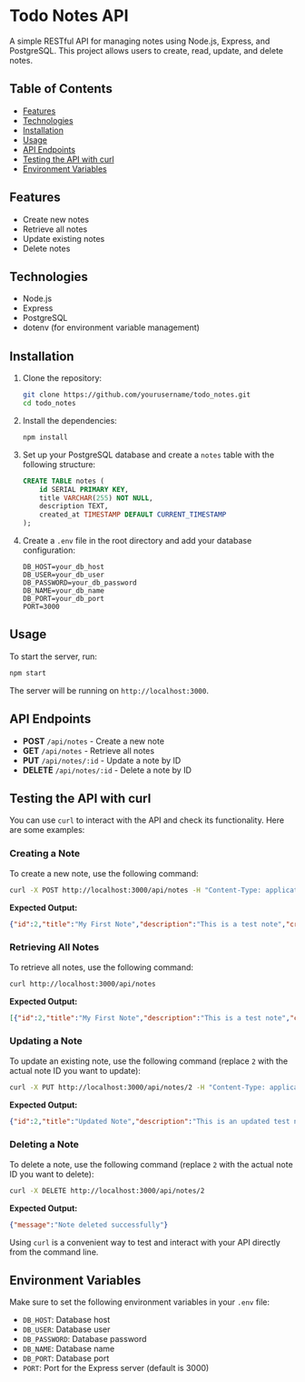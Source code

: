 # Todo Notes API

A simple RESTful API for managing notes using Node.js, Express, and PostgreSQL. This project allows users to create, read, update, and delete notes.

## Table of Contents

- [Features](#features)
- [Technologies](#technologies)
- [Installation](#installation)
- [Usage](#usage)
- [API Endpoints](#api-endpoints)
- [Testing the API with curl](#testing-the-api-with-curl)
- [Environment Variables](#environment-variables)

## Features

- Create new notes
- Retrieve all notes
- Update existing notes
- Delete notes

## Technologies

- Node.js
- Express
- PostgreSQL
- dotenv (for environment variable management)

## Installation

1. Clone the repository:
   ```bash
   git clone https://github.com/yourusername/todo_notes.git
   cd todo_notes
   ```

2. Install the dependencies:
   ```bash
   npm install
   ```

3. Set up your PostgreSQL database and create a `notes` table with the following structure:
   ```sql
   CREATE TABLE notes (
       id SERIAL PRIMARY KEY,
       title VARCHAR(255) NOT NULL,
       description TEXT,
       created_at TIMESTAMP DEFAULT CURRENT_TIMESTAMP
   );
   ```

4. Create a `.env` file in the root directory and add your database configuration:
   ```plaintext
   DB_HOST=your_db_host
   DB_USER=your_db_user
   DB_PASSWORD=your_db_password
   DB_NAME=your_db_name
   DB_PORT=your_db_port
   PORT=3000
   ```

## Usage

To start the server, run:
```bash
npm start
```

The server will be running on `http://localhost:3000`.

## API Endpoints

- **POST** `/api/notes` - Create a new note
- **GET** `/api/notes` - Retrieve all notes
- **PUT** `/api/notes/:id` - Update a note by ID
- **DELETE** `/api/notes/:id` - Delete a note by ID

## Testing the API with curl

You can use `curl` to interact with the API and check its functionality. Here are some examples:

### Creating a Note

To create a new note, use the following command:

```bash
curl -X POST http://localhost:3000/api/notes -H "Content-Type: application/json" -d '{"title": "My First Note", "description": "This is a test note"}'
```

**Expected Output:**
```json
{"id":2,"title":"My First Note","description":"This is a test note","created_at":"2025-01-29T20:49:50.233Z"}
```

### Retrieving All Notes

To retrieve all notes, use the following command:

```bash
curl http://localhost:3000/api/notes
```

**Expected Output:**
```json
[{"id":2,"title":"My First Note","description":"This is a test note","created_at":"2025-01-29T20:49:50.233Z"}]
```

### Updating a Note

To update an existing note, use the following command (replace `2` with the actual note ID you want to update):

```bash
curl -X PUT http://localhost:3000/api/notes/2 -H "Content-Type: application/json" -d '{"title": "Updated Note", "description": "This is an updated test note"}'
```

**Expected Output:**
```json
{"id":2,"title":"Updated Note","description":"This is an updated test note","created_at":"2025-01-29T20:49:50.233Z"}
```

### Deleting a Note

To delete a note, use the following command (replace `2` with the actual note ID you want to delete):

```bash
curl -X DELETE http://localhost:3000/api/notes/2
```

**Expected Output:**
```json
{"message":"Note deleted successfully"}
```

Using `curl` is a convenient way to test and interact with your API directly from the command line.

## Environment Variables

Make sure to set the following environment variables in your `.env` file:

- `DB_HOST`: Database host
- `DB_USER`: Database user
- `DB_PASSWORD`: Database password
- `DB_NAME`: Database name
- `DB_PORT`: Database port
- `PORT`: Port for the Express server (default is 3000)
